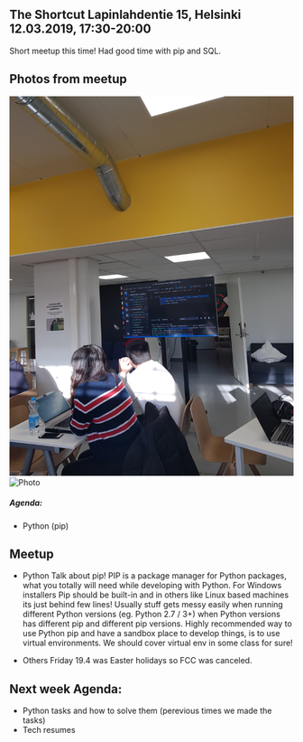 ## The Shortcut Lapinlahdentie 15, Helsinki 12.03.2019, 17:30-20:00
Short meetup this time! Had good time with pip and SQL.

## Photos from meetup

![Photo](/img/2019-04-12_1.jpg)
![Photo](/img/2019-03-22_2.jpg)


##### Agenda:
- Python (pip)

## Meetup
* Python
    Talk about pip! PIP is a package manager for Python packages, what you totally will need while developing with Python. For Windows installers Pip should be built-in and in others like Linux based machines its just behind few lines! Usually stuff gets messy easily when running different Python versions (eg. Python 2.7 / 3+) when Python versions has different pip and different pip versions. Highly recommended way to use Python pip and have a sandbox place to develop things, is to use virtual environments. We should cover virtual env in some class for sure! 

* Others
    Friday 19.4 was Easter holidays so FCC was canceled.
    

## Next week Agenda:
- Python tasks and how to solve them (perevious times we made the tasks)
- Tech resumes
